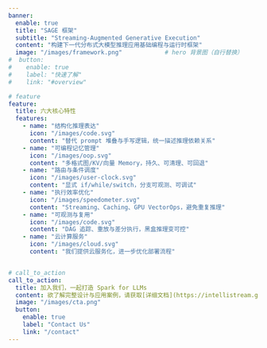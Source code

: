 ```yaml
---
banner:
  enable: true
  title: "SAGE 框架"
  subtitle: "Streaming-Augmented Generative Execution"
  content: "构建下一代分布式大模型推理应用基础编程与运行时框架"
  image: "/images/framework.png"            # hero 背景图（自行替换）
#  button:
#    enable: true
#    label: "快速了解"
#    link: "#overview"

# feature
feature:
  title: 六大核心特性
  features:
    - name: "结构化推理表达"
      icon: "/images/code.svg"
      content: "替代 prompt 堆叠与手写逻辑，统一描述推理依赖关系"
    - name: "可编程记忆管理"
      icon: "/images/oop.svg"
      content: "多格式图/KV/向量 Memory，持久、可清理、可回退"
    - name: "路由与条件调度"
      icon: "/images/user-clock.svg"
      content: "显式 if/while/switch，分支可观测、可调试"
    - name: "执行效率优化"
      icon: "/images/speedometer.svg"
      content: "Streaming、Caching、GPU VectorOps，避免重复推理"
    - name: "可观测与复用"
      icon: "/images/code.svg"
      content: "DAG 追踪、重放与差分执行，黑盒推理变可控"
    - name: "云计算服务"
      icon: "/images/cloud.svg"
      content: "我们提供云服务化，进一步优化部署流程"


# call_to_action
call_to_action:
  title: 加入我们，一起打造 Spark for LLMs
  content: 欲了解完整设计与应用案例，请获取[详细文档](https://intellistream.github.io/SAGE-Pub/)。
  image: "/images/cta.png"
  button:
    enable: true
    label: "Contact Us"
    link: "/contact"
---
```

